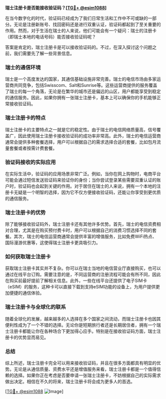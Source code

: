 **瑞士注册卡是否能接收验证码？[[TG💪+ @esim1088](https://t.me/s/esim1088)]**

在当今数字化的时代，验证码已经成为了我们日常生活和工作中不可或缺的一部分。无论是注册新账号、找回密码还是进行双重认证，验证码都起到了至关重要的作用。然而，对于生活在瑞士的人来说，他们可能会有一个疑问：瑞士的注册卡（即瑞士本地的电话号码）能否接收验证码呢？

答案是肯定的，瑞士注册卡是可以接收验证码的。不过，在深入探讨这个问题之前，我们需要先了解一些背景信息。

### 瑞士的通信环境

瑞士是一个高度发达的国家，其通信基础设施非常完善。瑞士的电信市场由多家运营商共同竞争，包括Swisscom、Salt和Sunrise等。这些运营商提供的服务覆盖了瑞士的每一个角落，无论是在繁华的城市还是偏远的山区，用户都能享受到稳定的通信服务。因此，如果你拥有一张瑞士注册卡，基本上可以确保你的手机能够正常接收验证码。

### 瑞士注册卡的特点

瑞士注册卡的主要特点之一就是它的稳定性。由于瑞士的电信网络质量高，信号覆盖广，因此使用瑞士注册卡接收验证码的成功率非常高。此外，瑞士的电信运营商通常会提供多种套餐选择，用户可以根据自己的需求选择合适的套餐，比如包月流量套餐或者按需计费套餐。

### 验证码接收的实际应用

在实际生活中，验证码的应用场景非常广泛。例如，当你在网上购物时，电商平台可能会通过短信发送验证码来验证你的身份；当你尝试登录某些需要双重认证的账户时，验证码也会起到关键的作用。对于居住在瑞士的人来说，拥有一个本地的注册卡无疑是一个明智的选择，因为它不仅方便接收验证码，还能让你享受到更优质的通信服务。

### 瑞士注册卡的优势

除了能够接收验证码外，瑞士注册卡还有其他许多优势。首先，瑞士的电信资费相对合理，尤其是在购买预付费卡时，用户可以根据自己的消费习惯选择不同的套餐。其次，瑞士的电信运营商通常会提供丰富的增值服务，比如免费WiFi热点、国际漫游优惠等，这使得瑞士注册卡更具吸引力。

### 如何获取瑞士注册卡

获取瑞士注册卡其实并不复杂。你可以在瑞士当地的电信营业厅直接购买，也可以通过在线平台订购。需要注意的是，不同运营商的注册流程可能会有所不同，因此在购买前最好提前了解相关信息。此外，一些在线平台还提供了电子SIM卡（eSIM）的服务，这种卡可以直接下载到支持eSIM功能的设备上，为用户提供更加便捷的通信体验。

### 瑞士注册卡与全球化的联系

随着全球化的发展，越来越多的人选择在多个国家之间流动，而瑞士注册卡也因其便利性成为了一个不错的选择。无论你是短期旅行者还是长期居住者，拥有一个瑞士注册卡都能让你在各种场合下更加得心应手。特别是在接收验证码方面，瑞士注册卡的优势显而易见。

### 总结

综上所述，瑞士注册卡完全可以用来接收验证码，并且在很多方面都具有明显的优势。无论是从通信质量、资费水平还是增值服务来看，瑞士注册卡都是一个值得信赖的选择。如果你正在考虑是否要申请一张瑞士注册卡，不妨根据自己的实际需求做出决定。相信在不久的将来，瑞士注册卡将会成为更多人的首选。

[[TG💪+ @esim1088](https://t.me/s/esim1088) ![Image](https://i.postimg.cc/4NQfJmqS/Snipaste-2025-05-13-00-14-12.png)]